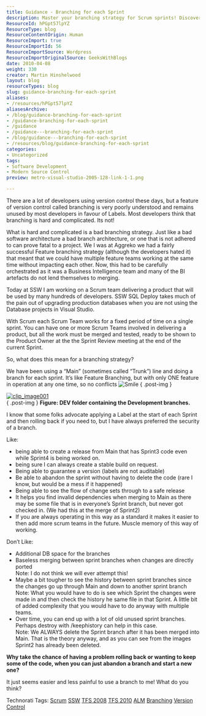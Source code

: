 ```yaml
---
title: Guidance - Branching for each Sprint
description: Master your branching strategy for Scrum sprints! Discover how effective branching can streamline development and enhance collaboration in your projects.
ResourceId: hPGpt57lpYZ
ResourceType: blog
ResourceContentOrigin: Human
ResourceImport: true
ResourceImportId: 56
ResourceImportSource: Wordpress
ResourceImportOriginalSource: GeeksWithBlogs
date: 2010-04-08
weight: 330
creator: Martin Hinshelwood
layout: blog
resourceTypes: blog
slug: guidance-branching-for-each-sprint
aliases:
- /resources/hPGpt57lpYZ
aliasesArchive:
- /blog/guidance-branching-for-each-sprint
- /guidance-branching-for-each-sprint
- /guidance
- /guidance---branching-for-each-sprint
- /blog/guidance---branching-for-each-sprint
- /resources/blog/guidance-branching-for-each-sprint
categories:
- Uncategorized
tags:
- Software Development
- Modern Source Control
preview: metro-visual-studio-2005-128-link-1-1.png

---
```

There are a lot of developers using version control these days, but a feature of version control called branching is very poorly understood and remains unused by most developers in favour of Labels. Most developers think that branching is hard and complicated. Its not!

What is hard and complicated is a bad branching strategy. Just like a bad software architecture a bad branch architecture, or one that is not adhered to can prove fatal to a project. We I was at Aggreko we had a fairly successful Feature branching strategy (although the developers hated it) that meant that we could have multiple feature teams working at the same time without impacting each other. Now, this had to be carefully orchestrated as it was a Business Intelligence team and many of the BI artefacts do not lend themselves to merging.

Today at SSW I am working on a Scrum team delivering a product that will be used by many hundreds of developers. SSW SQL Deploy takes much of the pain out of upgrading production databases when you are not using the Database projects in Visual Studio.

With Scrum each Scrum Team works for a fixed period of time on a single sprint. You can have one or more Scrum Teams involved in delivering a product, but all the work must be merged and tested, ready to be shown to the Product Owner at the the Sprint Review meeting at the end of the current Sprint.

So, what does this mean for a branching strategy?

We have been using a “Main” (sometimes called “Trunk”) line and doing a branch for each sprint. It’s like Feature Branching, but with only ONE feature in operation at any one time, so no conflicts ![Smile](images/StartinganewSprintinTFSCreatingabranch_D436-wlEmoticon-smile_2-3-3.png)
{ .post-img }

[![clip_image001](images/StartinganewSprintinTFSCreatingabranch_D436-clip_image001_thumb-2-2.png)](http://blog.hinshelwood.com/files/2011/05/GWB-WindowsLiveWriter-StartinganewSprintinTFSCreatingabranch_D436-clip_image001_2.png)  
{ .post-img }
**Figure: DEV folder containing the Development branches.**

I know that some folks advocate applying a Label at the start of each Sprint and then rolling back if you need to, but I have always preferred the security of a branch.

Like:

- being able to create a release from Main that has Sprint3 code even while Sprint4 is being worked on.
- being sure I can always create a stable build on request.
- Being able to guarantee a version (labels are not auditable)
- Be able to abandon the sprint without having to delete the code (rare I know, but would be a mess if it happened)
- Being able to see the flow of change sets through to a safe release
- It helps you find invalid dependencies when merging to Main as there may be some file that is in everyone’s Sprint branch, but never got checked in. (We had this at the merge of Sprint2)
- If you are always operating in this way as a standard it makes it easier to then add more scrum teams in the future. Muscle memory of this way of working.

Don’t Like:

- Additional DB space for the branches
- Baseless merging between sprint branches when changes are directly ported  
   Note: I do not think we will ever attempt this!
- Maybe a bit tougher to see the history between sprint branches since the changes go up through Main and down to another sprint branch  
   Note: What you would have to do is see which Sprint the changes were made in and then check the history he same file in that Sprint. A little bit of added complexity that you would have to do anyway with multiple teams.
- Over time, you can end up with a lot of old unused sprint branches. Perhaps destroy with /keephistory can help in this case.  
   Note: We ALWAYS delete the Sprint branch after it has been merged into Main. That is the theory anyway, and as you can see from the images Sprint2 has already been deleted.

**Why take the chance of having a problem rolling back or wanting to keep some of the code, when you can just abandon a branch and start a new one?**

It just seems easier and less painful to use a branch to me! What do you think?

Technorati Tags: [Scrum](http://technorati.com/tags/Scrum) [SSW](http://technorati.com/tags/SSW) [TFS 2008](http://technorati.com/tags/TFS+2008) [TFS 2010](http://technorati.com/tags/TFS+2010) [ALM](http://technorati.com/tags/ALM) [Branching](http://technorati.com/tags/Branching) [Version Control](http://technorati.com/tags/Version+Control)
